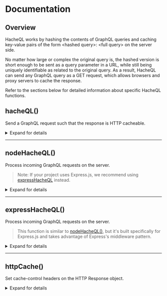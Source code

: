 # Documentation

## Overview

HacheQL works by hashing the contents of GraphQL queries and caching key-value pairs of the form \<hashed query>: \<full query> on the server side.

No matter how large or complex the original query is, the hashed version is short enough to be sent as a query parameter in a URL, while still being uniquely identifiable as related to the original query. As a result, HacheQL can send any GraphQL query as a GET request, which allows browsers and proxy servers to cache the response.

Refer to the sections below for detailed information about specific HacheQL functions.

## hacheQL()

Send a GraphQL request such that the response is HTTP cacheable.

<details><summary>Expand for details</summary>

### Syntax

> Note: This function signature is designed to mimic [the Fetch API](https://developer.mozilla.org/en-US/docs/Web/API/fetch). 

```javascript
hacheQL(endpoint[, options])
```

### Parameters
- `endpoint` \<string>
  - The URL endpoint for the GraphQL request. Analogous to the Fetch API's 'resource' parameter.
  - If the URL contains the GraphQL query in a query string (see the next bullet for an example), then the `options` argument may not be necessary. However, you won't be getting much benefit from HacheQL in that case. HacheQL's real utility comes in caching GraphQL requests made using the POST method (which allows for more complex queries).

  - An example of a GraphQL query contained in the URL's query string: 
  ```javascript
  hacheQL('graphql?query=%7B%20hero%20%7B%20name%20%7D%20%7D').then(/* code */)
  ```

- `options` \<Object>
  - An object containing settings for the request; for example, the HTTP request method, request headers, and request body. 
  - Analogous to the fetch API's 'init' parameter. All valid properties for the fetch API's 'init' object are valid properties for this function's 'options' object.
  - See [this page from the GraphQL Foundation](https://graphql.org/learn/serving-over-http/#http-methods-headers-and-body) for more information on sending GraphQL requests over HTTP, especially with respect to setting headers.

### Return value
\<Object>  &middot; A Promise that resolves to a Response object from the server, or rejects with an Error object.

<hr>

### Sample usage 

Just like `fetch()` from the Fetch API, `hacheQL()` works with both `.then` chaining and `async/await`.

Using `.then` chaining:
```javascript
    hacheQL('/graphql', {
      method: 'POST',
      headers: { 'Content-Type': 'application/graphql' },
      body: '{ hero { name } }'
    })
    .then((response) => response.json())
    .then((data) => console.log(data))
    .catch((error) => /* error handling logic */);
```

Using `async/await`:
```javascript
    try { 
      const response = await hacheQL('/graphql', {
          method: 'POST',
          headers: { 'Content-Type': 'application/graphql' },
          body: '{ hero { name } }'
        });

      const data = await response.json();
      console.log(data);

    } catch (error) {
      /* error handling logic */
    }
```

The previous examples sent the GraphQL query as a string (as indicated by the `application/graphql` Content-Type header), but it's also common to send a query as a JSON-encoded object (using the `application/json` Content-Type header).

HacheQL is perfectly happy to handle that kind of request too.

Using `.then` chaining:
```javascript
    hacheQL('/graphql', {
      method: 'POST',
      headers: { 'Content-Type': 'application/json' },
      body: JSON.stringify({
        query: `($episode: Episode) {
                  hero(episode: $episode) {
                    name
                    friends {
                      name
                    }
                  }
                }`,
        operationName: 'HeroNameAndFriends',
        variables: '{ "episode": "JEDI" }',
      }),
    })
    .then((response) => response.json())
    .then((data) => console.log(data))
    .catch((error) => /* error handling logic */);
```

Using `async/await`:
```javascript
    try { 
      const response = await hacheQL('/graphql', {
        method: 'POST',
        headers: { 'Content-Type': 'application/json' },
        body: JSON.stringify({
          query: `($episode: Episode) {
                    hero(episode: $episode) {
                      name
                      friends {
                        name
                      }
                    }
                  }`,
          operationName: 'HeroNameAndFriends',
          variables: '{ "episode": "JEDI" }',
        }),
      });

      const data = await response.json();
      console.log(data);

    } catch (error) {
      /* error handling logic */
    }
```


</details>

<hr>

## nodeHacheQL()

Process incoming GraphQL requests on the server.  
> Note: If your project uses Express.js, we recommend using [expressHacheQL](#expresshacheql) instead.

<details><summary>Expand for details</summary>

### Behavior in detail

Like many functions in Node.js, nodeHacheQL() runs asynchronously. It parses the Request object's readable data stream and either caches the incoming GraphQL query (if it's a new query) or retrieves the correct GraphQL query from the cache.

 <hr>

### Syntax
```javascript
nodeHacheQL(req, res[, opts, cache, callback])
```

### Parameters
- `req` \<Object>
  - The HTTP Request object.
- `res` \<Object>
  - The HTTP Response object.
- `opts` \<Object> *(optional)*
  - Determines where GraphQL queries should be cached.
  - If not provided, nodeHacheQL caches GraphQL queries in the server's memory. 
  - To cache with Redis, provide a reference to your Redis client as a property with the key `redis.`  

    ```javascript
    nodeHacheQL(req, res, { redis: <redisClient> })
    ```
- `cache` \<Object> *(optional)*
  - If not provided, defaults to an empty object.
- `callback` \<function> *(optional)*
  - If not provided, defaults to:
  ```javascript
  (err, query) => {
    if (err) {
      throw err;
    }
    return data;
  }
  ```

### Return value
\<Promise> &middot;  A Promise which resolves with the value of whatever the callback returns, or rejects with the reason of whatever the callback throws.

There are two ways define what happens after this function finishes running:
  1. You can pass it a callback. The callback is passed two arguments, (error, data), where data is a GraphQL query document.
  2. You can also use .then() chaining or async/await.

<hr>

### Sample usage 

Using async/await: 
```javascript
server.on('request', async (req, res) => {
  if (request.url === '/graphql') {
    try {
      const query = await nodeHacheQL(req, res, { redis: redisClient }); 
      const data = await database.query(query);
      res.end(data);
    } catch (error) {
      /* error handling logic */
    }
  }
});
```

Using a callback: 
```javascript
server.on('request', async (req, res) => {
  if (request.url === '/graphql') {
    nodeHacheQL(req, res, { redis: redisClient }, (err, query) => {
      database.query(query)
        .then((data) => res.end(data))
        .catch((error) => /* error handling logic */);
    }); 
  }
});

```

</details>

<hr>

## expressHacheQL()

Process incoming GraphQL requests on the server.   
> This function is similar to [nodeHacheQL()](#nodehacheql), but it's built specifically for Express.js and takes advantage of Express's middleware pattern.

<details><summary>Expand for details</summary> 

### Behavior in detail
Invoking expressHacheQL returns a function to be used as part of the middleware chain. The middleware function caches new GraphQL queries and retrieves cached queries when they are needed. After the middleware function runs, the GraphQL query can be accessed at `req.body`.

> Note: `expressHacheQL` relies on Express's built-in [express.json()](https://expressjs.com/en/api.html#express.json) method for parsing JSON-encoded request bodies. If you don't have it set up yet, add the following toward the top of your main server file:
```javascript
app.use(express.json())
```

<hr>

### Syntax
```javascript
expressHacheQL([options, customCache])
```

### Parameters  
- `options` \<Object> *(optional)*
  - An object with settings. If not provided, defaults to an empty Object.
  - Currently, there is only one setting available (see the next bullet), but more may be added in the future.
  - To use Redis for caching, give the object a property with the key `redis`.
    - `redis`: \<your Redis client>
- `customCache` \<Object> *(optional)*
  - An object to use as a cache. If not provided, defaults to an empty Object.
  - If a Redis cache was provided in the `options` object, that overrides anything passed in as the `customCache` argument.
  
### Return value
\<function> &middot; 
A function to be used as part of the middleware chain. After this piece of middleware runs, the GraphQL query can be accessed at `req.body`.

<hr>

### Sample usage 

Use an invocation of `expressHacheQL` as the first piece of middleware in routes that handle GraphQL requests.  

If you don't pass any arguments to `expressHacheQL` it uses the server's memory for caching.

```javascript
app.use('/graphql', expressHacheQL(), /* other middleware */);
```

If you want to cache using Redis, provide a reference to your Redis client as a property with the key `redis.`  

```javascript
app.use('/graphql', expressHacheQL({ redis: <redisClient> }), /* other middleware */);
```
  
If you want to cache in some other object, provide that object as a second argument to the function.

```javascript
app.use('/graphql', expressHacheQL({}, <customCacheObject>), /* other middleware */);
```

</details>

<hr>

## httpCache()

Set cache-control headers on the HTTP Response object.

<details><summary>Expand for details</summary>

### Behavior in detail

httpCache() automatically sets the header `'Cache-Control': 'max-age=5'` on all cacheable responses. However, you can define custom behavior if you'd like.

<hr>

### Syntax
> Note: Express automatically passes all three of these arguments to each piece of middleware. You do not need to pass them to httpCache() manually.

```javascript
httpCache(customHeadersObject)
```

### Parameters

- `customHeadersObject` \<Object>
  - An object that defines HTTP response headers to set. If not provided, defaults to: 
  ```javascript
  { 'Cache-Control': 'max-age=5' }
  ```
  - Common caching-related HTTP response headers include the [Cache-Control](https://developer.mozilla.org/en-US/docs/Web/HTTP/Headers/Cache-Control) header and the [Etag](https://developer.mozilla.org/en-US/docs/Web/HTTP/Headers/ETag) header.

### Return value
A function to be used as part of the middlware chain. The middleware function sets HTTP headers on all cacheable response objects.

<hr>

### Sample usage

```javascript
app.use(
  '/graphql',
  expressHacheQL(),
  httpCache({
    'Cache-Control': 'max-age=10, must-revalidate';
  })
  graphqlHTTP({
    schema,
    graphiql: false,
  })
);
```
</details>